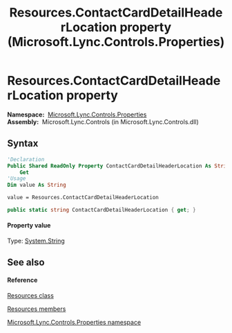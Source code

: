 ﻿---
title: Resources.ContactCardDetailHeaderLocation property  (Microsoft.Lync.Controls.Properties)
TOCTitle: 'ContactCardDetailHeaderLocation property '
ms:assetid: P:Microsoft.Lync.Controls.Properties.Resources.ContactCardDetailHeaderLocation_DI_3_UC_OCS14MrefLyncWPF
ms:mtpsurl: https://msdn.microsoft.com/en-us/library/microsoft.lync.controls.properties.resources.contactcarddetailheaderlocation_di_3_uc_ocs14mreflyncwpf(v=office.15)
ms:contentKeyID: 48599447
ms.date: 07/28/2014
mtps_version: v=office.15
f1_keywords:
- Microsoft.Lync.Controls.Properties.Resources.ContactCardDetailHeaderLocation
dev_langs:
- CSharp
- JScript
- VB
- other
---

# Resources.ContactCardDetailHeaderLocation property

**Namespace:**  [Microsoft.Lync.Controls.Properties](microsoft-lync-controls-properties-namespace_1.md)  
**Assembly:**  Microsoft.Lync.Controls (in Microsoft.Lync.Controls.dll)

## Syntax

``` vb
'Declaration
Public Shared ReadOnly Property ContactCardDetailHeaderLocation As String
    Get
'Usage
Dim value As String

value = Resources.ContactCardDetailHeaderLocation
```

``` csharp
public static string ContactCardDetailHeaderLocation { get; }
```

#### Property value

Type: [System.String](http://msdn2.microsoft.com/en-us/library/s1wwdcbf)  

## See also

#### Reference

[Resources class](resources-class-microsoft-lync-controls-properties_1.md)

[Resources members](resources-members-microsoft-lync-controls-properties_1.md)

[Microsoft.Lync.Controls.Properties namespace](microsoft-lync-controls-properties-namespace_1.md)


